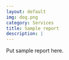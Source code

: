 ```yaml
---
layout: default
img: dog.png
category: Services
title: Sample report
description: |
---
```

  Put sample report here.

